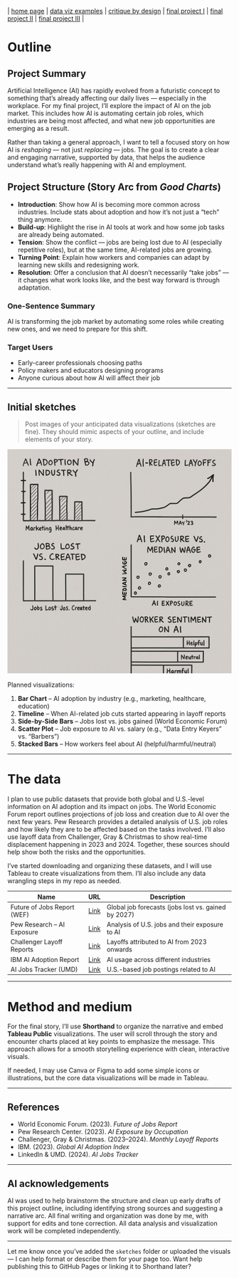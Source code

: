 | [home page](https://smadinen7.github.io/saipranav_tswd-portfolio/) | [data viz examples](dataviz-examples) | [critique by design](critique-by-design) | [final project I](final-project-part-one) | [final project II](final-project-part-two) | [final project III](final-project-part-three) |

# Outline

## Project Summary  
Artificial Intelligence (AI) has rapidly evolved from a futuristic concept to something that’s already affecting our daily lives — especially in the workplace. For my final project, I’ll explore the impact of AI on the job market. This includes how AI is automating certain job roles, which industries are being most affected, and what new job opportunities are emerging as a result.

Rather than taking a general approach, I want to tell a focused story on how AI is *reshaping* — not just *replacing* — jobs. The goal is to create a clear and engaging narrative, supported by data, that helps the audience understand what’s really happening with AI and employment.

## Project Structure (Story Arc from *Good Charts*)

- **Introduction**: Show how AI is becoming more common across industries. Include stats about adoption and how it’s not just a “tech” thing anymore.
- **Build-up**: Highlight the rise in AI tools at work and how some job tasks are already being automated.
- **Tension**: Show the conflict — jobs are being lost due to AI (especially repetitive roles), but at the same time, AI-related jobs are growing. 
- **Turning Point**: Explain how workers and companies can adapt by learning new skills and redesigning work.
- **Resolution**: Offer a conclusion that AI doesn’t necessarily “take jobs” — it changes what work looks like, and the best way forward is through adaptation.

### One-Sentence Summary  
AI is transforming the job market by automating some roles while creating new ones, and we need to prepare for this shift.

### Target Users  
- Early-career professionals choosing paths  
- Policy makers and educators designing programs  
- Anyone curious about how AI will affect their job

---

## Initial sketches

> Post images of your anticipated data visualizations (sketches are fine). They should mimic aspects of your outline, and include elements of your story.

![Initial Sketch](./images/plan.png)  

Planned visualizations:
1. **Bar Chart** – AI adoption by industry (e.g., marketing, healthcare, education)
2. **Timeline** – When AI-related job cuts started appearing in layoff reports
3. **Side-by-Side Bars** – Jobs lost vs. jobs gained (World Economic Forum)
4. **Scatter Plot** – Job exposure to AI vs. salary (e.g., “Data Entry Keyers” vs. “Barbers”)
5. **Stacked Bars** – How workers feel about AI (helpful/harmful/neutral)

---

# The data

I plan to use public datasets that provide both global and U.S.-level information on AI adoption and its impact on jobs. The World Economic Forum report outlines projections of job loss and creation due to AI over the next few years. Pew Research provides a detailed analysis of U.S. job roles and how likely they are to be affected based on the tasks involved. I’ll also use layoff data from Challenger, Gray & Christmas to show real-time displacement happening in 2023 and 2024. Together, these sources should help show both the risks and the opportunities.

I’ve started downloading and organizing these datasets, and I will use Tableau to create visualizations from them. I’ll also include any data wrangling steps in my repo as needed.

| Name | URL | Description |
|------|-----|-------------|
| Future of Jobs Report (WEF) | [Link](https://www.weforum.org/reports/future-of-jobs-report-2023) | Global job forecasts (jobs lost vs. gained by 2027) |
| Pew Research – AI Exposure | [Link](https://www.pewresearch.org/short-reads/2023/07/26/which-us-workers-are-more-exposed-to-ai-on-their-jobs/) | Analysis of U.S. jobs and their exposure to AI |
| Challenger Layoff Reports | [Link](https://www.challengergray.com/press/) | Layoffs attributed to AI from 2023 onwards |
| IBM AI Adoption Report | [Link](https://www.ibm.com/downloads/cas/EXLQBMRA) | AI usage across different industries |
| AI Jobs Tracker (UMD) | [Link](https://ai-companies-linkup.opendata.arcgis.com/) | U.S.-based job postings related to AI |

---

# Method and medium

For the final story, I’ll use **Shorthand** to organize the narrative and embed **Tableau Public** visualizations. The user will scroll through the story and encounter charts placed at key points to emphasize the message. This approach allows for a smooth storytelling experience with clean, interactive visuals.

If needed, I may use Canva or Figma to add some simple icons or illustrations, but the core data visualizations will be made in Tableau.

---

## References

- World Economic Forum. (2023). *Future of Jobs Report*  
- Pew Research Center. (2023). *AI Exposure by Occupation*  
- Challenger, Gray & Christmas. (2023–2024). *Monthly Layoff Reports*  
- IBM. (2023). *Global AI Adoption Index*  
- LinkedIn & UMD. (2024). *AI Jobs Tracker*

---

## AI acknowledgements

AI was used to help brainstorm the structure and clean up early drafts of this project outline, including identifying strong sources and suggesting a narrative arc. All final writing and organization was done by me, with support for edits and tone correction. All data analysis and visualization work will be completed independently.

---

Let me know once you’ve added the `sketches` folder or uploaded the visuals — I can help format or describe them for your page too. Want help publishing this to GitHub Pages or linking it to Shorthand later?
